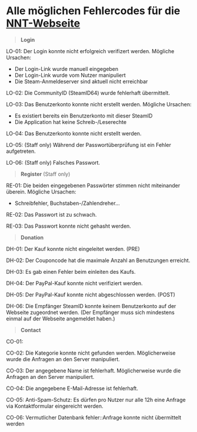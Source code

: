 # Alle möglichen Fehlercodes für die [NNT-Webseite](https://nurnochttt.de/)

> __Login__

LO-01:
Der Login konnte nicht erfolgreich verifizert werden.
Mögliche Ursachen:
- Der Login-Link wurde manuell eingegeben
- Der Login-Link wurde vom Nutzer manipuliert
- Die Steam-Anmeldeserver sind aktuell nicht erreichbar

LO-02:
Die CommunityID (SteamID64) wurde fehlerhaft übermittelt.

LO-03:
Das Benutzerkonto konnte nicht erstellt werden.
Mögliche Ursachen:
- Es existiert bereits ein Benutzerkonto mit dieser SteamID
- Die Application hat keine Schreib-/Leserechte

LO-04:
Das Benutzerkonto konnte nicht erstellt werden.

LO-05:
(Staff only)
Während der Passwortüberprüfung ist ein Fehler aufgetreten.

LO-06:
(Staff only)
Falsches Passwort.

> __Register__
> (Staff only)

RE-01:
Die beiden eingegebenen Passwörter stimmen nicht miteinander überein.
Mögliche Ursachen:
- Schreibfehler, Buchstaben-/Zahlendreher...

RE-02:
Das Passwort ist zu schwach.

RE-03:
Das Passwort konnte nicht gehasht werden.

> __Donation__

DH-01:
Der Kauf konnte nicht eingeleitet werden.
(PRE)

DH-02:
Der Couponcode hat die maximale Anzahl an Benutzungen erreicht.

DH-03:
Es gab einen Fehler beim einleiten des Kaufs.

DH-04:
Der PayPal-Kauf konnte nicht verifiziert werden.

DH-05:
Der PayPal-Kauf konnte nicht abgeschlossen werden.
(POST)

DH-06:
Die Empfänger SteamID konnte keinem Benutzerkonto auf der Webseite zugeordnet werden.
(Der Empfänger muss sich mindestens einmal auf der Webseite angemeldet haben.)

> __Contact__

CO-01:

CO-02:
Die Kategorie konnte nicht gefunden werden.
Möglicherweise wurde die Anfragen an den Server manipuliert.

CO-03:
Der angegebene Name ist fehlerhaft.
Möglicherweise wurde die Anfragen an den Server manipuliert.

CO-04:
Die angegebene E-Mail-Adresse ist fehlerhaft.

CO-05:
Anti-Spam-Schutz: Es dürfen pro Nutzer nur alle 12h eine Anfrage via Kontaktformular eingereicht werden.

CO-06:
Vermutlicher Datenbank fehler::Anfrage konnte nicht übermittelt werden
